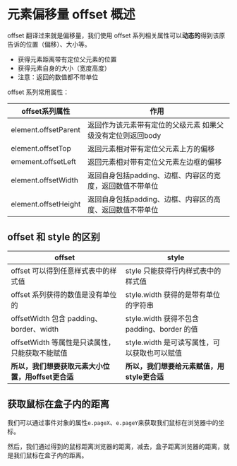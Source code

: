 # 元素偏移量 offset 概述

offset 翻译过来就是偏移量，我们使用 offset 系列相关属性可以**动态的**得到该原告诉的位置（偏移）、大小等。

- 获得元素距离带有定位父元素的位置
- 获得元素自身的大小（宽度高度）
- 注意：返回的数值都不带单位

offset 系列常用属性：

| offset系列属性       | 作用                                                        |
| -------------------- | ----------------------------------------------------------- |
| element.offsetParent | 返回作为该元素带有定位的父级元素 如果父级没有定位则返回body |
| element.offsetTop    | 返回元素相对带有定位父元素上方的偏移                        |
| emement.offsetLeft   | 返回元素相对带有定位父元素左边框的偏移                      |
| element.offsetWidth  | 返回自身包括padding、边框、内容区的宽度，返回数值不带单位   |
| element.offsetHeight | 返回自身包括padding、边框、内容区的高度、返回数值不带单位   |



## offset 和 style 的区别

| offset                                             | style                                        |
| -------------------------------------------------- | -------------------------------------------- |
| offset 可以得到任意样式表中的样式值                | style 只能获得行内样式表中的样式值           |
| offset 系列获得的数值是没有单位的                  | style.width 获得的是带有单位的字符串         |
| offsetWidth 包含 padding、border、width            | style.width 获得不包含 padding、border 的值  |
| offsetWidth 等属性是只读属性，只能获取不能赋值     | style.width 是可读写属性，可以获取也可以赋值 |
| **所以，我们想要获取元素大小位置，用offset更合适** | **所以，我们想要给元素赋值，用style更合适**  |



## 获取鼠标在盒子内的距离

我们可以通过事件对象的属性`e.pageX`、`e.pageY`来获取我们鼠标在浏览器中的坐标。

然后，我们通过得到的鼠标距离浏览器的距离，减去，盒子距离浏览器的距离，就是我们鼠标在盒子内的距离。
